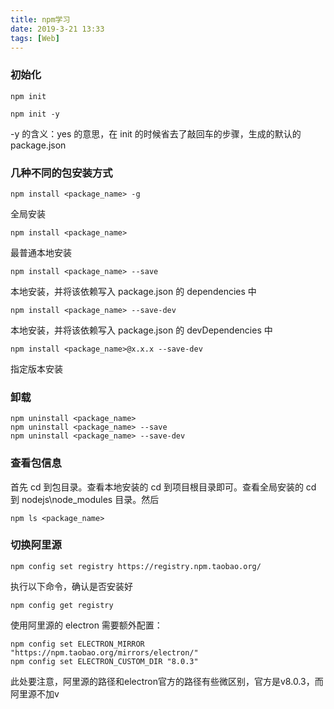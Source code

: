 ```yaml
---
title: npm学习
date: 2019-3-21 13:33
tags: [Web]
---
```


<CreateTime/>
<TagLinks />

### 初始化

```shell
npm init
```

```shell
npm init -y
```

-y 的含义：yes 的意思，在 init 的时候省去了敲回车的步骤，生成的默认的 package.json

### 几种不同的包安装方式

```shell
npm install <package_name> -g
```

全局安装

```shell
npm install <package_name>
```

最普通本地安装

```shell
npm install <package_name> --save
```

本地安装，并将该依赖写入 package.json 的 dependencies 中

```shell
npm install <package_name> --save-dev
```

本地安装，并将该依赖写入 package.json 的 devDependencies 中

```shell
npm install <package_name>@x.x.x --save-dev
```

指定版本安装

### 卸载

```shell
npm uninstall <package_name>
npm uninstall <package_name> --save
npm uninstall <package_name> --save-dev
```

### 查看包信息

首先 cd 到包目录。查看本地安装的 cd 到项目根目录即可。查看全局安装的 cd 到 nodejs\node_modules 目录。然后

```shell
npm ls <package_name>
```

### 切换阿里源

```shell
npm config set registry https://registry.npm.taobao.org/
```

执行以下命令，确认是否安装好

```shell
npm config get registry
```

使用阿里源的 electron 需要额外配置：

```shell
npm config set ELECTRON_MIRROR "https://npm.taobao.org/mirrors/electron/"
npm config set ELECTRON_CUSTOM_DIR "8.0.3"
```

此处要注意，阿里源的路径和electron官方的路径有些微区别，官方是v8.0.3，而阿里源不加v